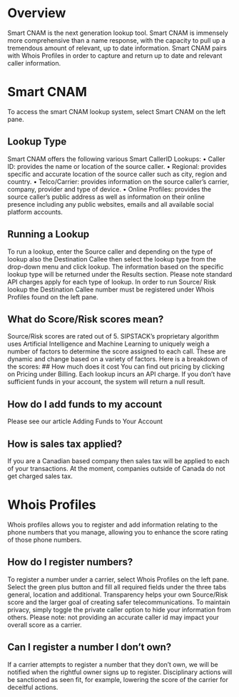 # Overview
Smart CNAM is the next generation lookup tool. Smart CNAM is immensely more comprehensive than a name response, with the capacity to pull up a tremendous amount of relevant, up to date information. Smart CNAM pairs with Whois Profiles in order to capture and return up to date and relevant caller information. 
# Smart CNAM
To access the smart CNAM lookup system, select Smart CNAM on the left pane. 
## Lookup Type
Smart CNAM offers the following various Smart CallerID Lookups:
•	Caller ID: provides the name or location of the source caller. 
•	Regional: provides specific and accurate location of the source caller such as city, region and country.
•	Telco/Carrier: provides information on the source caller’s carrier, company, provider and type of device.
•	Online Profiles: provides the source caller’s public address as well as information on their online presence including any public websites, emails and all available social platform accounts. 
## Running a Lookup
To run a lookup, enter the Source caller and depending on the type of lookup also the Destination Callee then select the lookup type from the drop-down menu and click lookup. The information based on the specific lookup type will be returned under the Results section. Please note standard API charges apply for each type of lookup. 
In order to run Source/ Risk lookup the Destination Callee number must be registered under Whois Profiles found on the left pane. 
## What do Score/Risk scores mean?
Source/Risk scores are rated out of 5. SIPSTACK’s proprietary algorithm uses Artificial Intelligence and Machine Learning to uniquely weigh a number of factors to determine the score assigned to each call. These are dynamic and change based on a variety of factors. 
Here is a breakdown of the scores: ## How much does it cost
You can find out pricing by clicking on Pricing under Billing. Each lookup incurs an API charge. If you don’t have sufficient funds in your account, the system will return a null result. 
## How do I add funds to my account
Please see our article Adding Funds to Your Account
## How is sales tax applied?
If you are a Canadian based company then sales tax will be applied to each of your transactions. At the moment, companies outside of Canada do not get charged sales tax.
# Whois Profiles
Whois profiles allows you to register and add information relating to the phone numbers that you manage, allowing you to enhance the score rating of those phone numbers. 
## How do I register numbers? 
To register a number under a carrier, select Whois Profiles on the left pane. Select the green plus button and fill all required fields under the three tabs general, location and additional. Transparency helps your own Source/Risk score and the larger goal of creating  safer telecommunications. To maintain privacy, simply toggle the private caller option to hide your information from others. Please note: not providing an accurate caller id may impact your overall score as a carrier. 
## Can I register a number I don’t own?
If a carrier attempts to register a number that they don’t own, we will be notified when the rightful owner signs up to register. Disciplinary actions will be sanctioned as seen fit, for example, lowering the score of the carrier for deceitful actions.  

